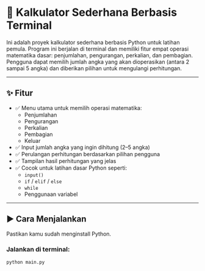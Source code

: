 # 🧮 Kalkulator Sederhana Berbasis Terminal

Ini adalah proyek kalkulator sederhana berbasis Python untuk latihan pemula. Program ini berjalan di terminal dan memiliki fitur empat operasi matematika dasar: penjumlahan, pengurangan, perkalian, dan pembagian. Pengguna dapat memilih jumlah angka yang akan dioperasikan (antara 2 sampai 5 angka) dan diberikan pilihan untuk mengulangi perhitungan.

---

## ✨ Fitur

- ✅ Menu utama untuk memilih operasi matematika:
  - Penjumlahan
  - Pengurangan
  - Perkalian
  - Pembagian
  - Keluar
- ✅ Input jumlah angka yang ingin dihitung (2–5 angka)
- ✅ Perulangan perhitungan berdasarkan pilihan pengguna
- ✅ Tampilan hasil perhitungan yang jelas
- ✅ Cocok untuk latihan dasar Python seperti:
  - `input()`
  - `if` / `elif` / `else`
  - `while`
  - Penggunaan variabel

---

## ▶️ Cara Menjalankan

Pastikan kamu sudah menginstall Python.

### Jalankan di terminal:
```bash
python main.py
